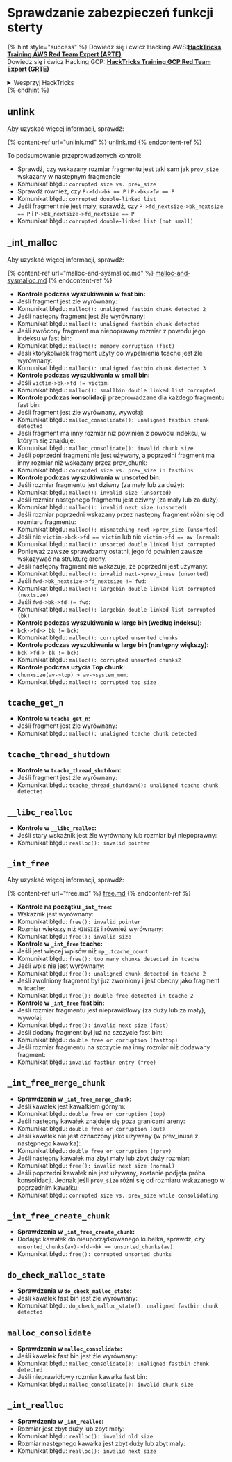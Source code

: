 # Sprawdzanie zabezpieczeń funkcji sterty

{% hint style="success" %}
Dowiedz się i ćwicz Hacking AWS:<img src="/.gitbook/assets/arte.png" alt="" data-size="line">[**HackTricks Training AWS Red Team Expert (ARTE)**](https://training.hacktricks.xyz/courses/arte)<img src="/.gitbook/assets/arte.png" alt="" data-size="line">\
Dowiedz się i ćwicz Hacking GCP: <img src="/.gitbook/assets/grte.png" alt="" data-size="line">[**HackTricks Training GCP Red Team Expert (GRTE)**<img src="/.gitbook/assets/grte.png" alt="" data-size="line">](https://training.hacktricks.xyz/courses/grte)

<details>

<summary>Wesprzyj HackTricks</summary>

* Sprawdź [**plany subskrypcyjne**](https://github.com/sponsors/carlospolop)!
* **Dołącz do** 💬 [**grupy Discord**](https://discord.gg/hRep4RUj7f) lub [**grupy telegramowej**](https://t.me/peass) lub **śledź** nas na **Twitterze** 🐦 [**@hacktricks\_live**](https://twitter.com/hacktricks\_live)**.**
* **Dziel się trikami hakerskimi, przesyłając PR-y do** [**HackTricks**](https://github.com/carlospolop/hacktricks) i [**HackTricks Cloud**](https://github.com/carlospolop/hacktricks-cloud) na GitHubie.

</details>
{% endhint %}

## unlink

Aby uzyskać więcej informacji, sprawdź:

{% content-ref url="unlink.md" %}
[unlink.md](unlink.md)
{% endcontent-ref %}

To podsumowanie przeprowadzonych kontroli:

* Sprawdź, czy wskazany rozmiar fragmentu jest taki sam jak `prev_size` wskazany w następnym fragmencie
* Komunikat błędu: `corrupted size vs. prev_size`
* Sprawdź również, czy `P->fd->bk == P` i `P->bk->fw == P`
* Komunikat błędu: `corrupted double-linked list`
* Jeśli fragment nie jest mały, sprawdź, czy `P->fd_nextsize->bk_nextsize == P` i `P->bk_nextsize->fd_nextsize == P`
* Komunikat błędu: `corrupted double-linked list (not small)`

## \_int\_malloc

Aby uzyskać więcej informacji, sprawdź:

{% content-ref url="malloc-and-sysmalloc.md" %}
[malloc-and-sysmalloc.md](malloc-and-sysmalloc.md)
{% endcontent-ref %}

* **Kontrole podczas wyszukiwania w fast bin:**
* Jeśli fragment jest źle wyrównany:
* Komunikat błędu: `malloc(): unaligned fastbin chunk detected 2`
* Jeśli następny fragment jest źle wyrównany:
* Komunikat błędu: `malloc(): unaligned fastbin chunk detected`
* Jeśli zwrócony fragment ma niepoprawny rozmiar z powodu jego indeksu w fast bin:
* Komunikat błędu: `malloc(): memory corruption (fast)`
* Jeśli którykolwiek fragment użyty do wypełnienia tcache jest źle wyrównany:
* Komunikat błędu: `malloc(): unaligned fastbin chunk detected 3`
* **Kontrole podczas wyszukiwania w small bin:**
* Jeśli `victim->bk->fd != victim`:
* Komunikat błędu: `malloc(): smallbin double linked list corrupted`
* **Kontrole podczas konsolidacji** przeprowadzane dla każdego fragmentu fast bin:&#x20;
* Jeśli fragment jest źle wyrównany, wywołaj:
* Komunikat błędu: `malloc_consolidate(): unaligned fastbin chunk detected`
* Jeśli fragment ma inny rozmiar niż powinien z powodu indeksu, w którym się znajduje:
* Komunikat błędu: `malloc_consolidate(): invalid chunk size`
* Jeśli poprzedni fragment nie jest używany, a poprzedni fragment ma inny rozmiar niż wskazany przez prev\_chunk:
* Komunikat błędu: `corrupted size vs. prev_size in fastbins`
* **Kontrole podczas wyszukiwania w unsorted bin**:
* Jeśli rozmiar fragmentu jest dziwny (za mały lub za duży):&#x20;
* Komunikat błędu: `malloc(): invalid size (unsorted)`
* Jeśli rozmiar następnego fragmentu jest dziwny (za mały lub za duży):
* Komunikat błędu: `malloc(): invalid next size (unsorted)`
* Jeśli rozmiar poprzedni wskazany przez następny fragment różni się od rozmiaru fragmentu:
* Komunikat błędu: `malloc(): mismatching next->prev_size (unsorted)`
* Jeśli nie `victim->bck->fd == victim` lub nie `victim->fd == av (arena)`:
* Komunikat błędu: `malloc(): unsorted double linked list corrupted`
* Ponieważ zawsze sprawdzamy ostatni, jego fd powinien zawsze wskazywać na strukturę areny.
* Jeśli następny fragment nie wskazuje, że poprzedni jest używany:
* Komunikat błędu: `malloc(): invalid next->prev_inuse (unsorted)`
* Jeśli `fwd->bk_nextsize->fd_nextsize != fwd`:
* Komunikat błędu: `malloc(): largebin double linked list corrupted (nextsize)`
* Jeśli `fwd->bk->fd != fwd`:
* Komunikat błędu: `malloc(): largebin double linked list corrupted (bk)`
* **Kontrole podczas wyszukiwania w large bin (według indeksu):**
* `bck->fd-> bk != bck`:
* Komunikat błędu: `malloc(): corrupted unsorted chunks`
* **Kontrole podczas wyszukiwania w large bin (następny większy):**
* `bck->fd-> bk != bck`:
* Komunikat błędu: `malloc(): corrupted unsorted chunks2`
* **Kontrole podczas użycia Top chunk:**
* `chunksize(av->top) > av->system_mem`:
* Komunikat błędu: `malloc(): corrupted top size`

## `tcache_get_n`

* **Kontrole w `tcache_get_n`:**
* Jeśli fragment jest źle wyrównany:
* Komunikat błędu: `malloc(): unaligned tcache chunk detected`

## `tcache_thread_shutdown`

* **Kontrole w `tcache_thread_shutdown`:**
* Jeśli fragment jest źle wyrównany:
* Komunikat błędu: `tcache_thread_shutdown(): unaligned tcache chunk detected`

## `__libc_realloc`

* **Kontrole w `__libc_realloc`:**
* Jeśli stary wskaźnik jest źle wyrównany lub rozmiar był niepoprawny:
* Komunikat błędu: `realloc(): invalid pointer`

## `_int_free`

Aby uzyskać więcej informacji, sprawdź:

{% content-ref url="free.md" %}
[free.md](free.md)
{% endcontent-ref %}

* **Kontrole na początku `_int_free`:**
* Wskaźnik jest wyrównany:
* Komunikat błędu: `free(): invalid pointer`
* Rozmiar większy niż `MINSIZE` i również wyrównany:
* Komunikat błędu: `free(): invalid size`
* **Kontrole w `_int_free` tcache:**
* Jeśli jest więcej wpisów niż `mp_.tcache_count`:
* Komunikat błędu: `free(): too many chunks detected in tcache`
* Jeśli wpis nie jest wyrównany:
* Komunikat błędu: `free(): unaligned chunk detected in tcache 2`
* Jeśli zwolniony fragment był już zwolniony i jest obecny jako fragment w tcache:
* Komunikat błędu: `free(): double free detected in tcache 2`
* **Kontrole w `_int_free` fast bin:**
* Jeśli rozmiar fragmentu jest nieprawidłowy (za duży lub za mały), wywołaj:
* Komunikat błędu: `free(): invalid next size (fast)`
* Jeśli dodany fragment był już na szczycie fast bin:
* Komunikat błędu: `double free or corruption (fasttop)`
* Jeśli rozmiar fragmentu na szczycie ma inny rozmiar niż dodawany fragment:
* Komunikat błędu: `invalid fastbin entry (free)`
## **`_int_free_merge_chunk`**

* **Sprawdzenia w `_int_free_merge_chunk`:**
* Jeśli kawałek jest kawałkiem górnym:
* Komunikat błędu: `double free or corruption (top)`
* Jeśli następny kawałek znajduje się poza granicami areny:
* Komunikat błędu: `double free or corruption (out)`
* Jeśli kawałek nie jest oznaczony jako używany (w prev\_inuse z następnego kawałka):
* Komunikat błędu: `double free or corruption (!prev)`
* Jeśli następny kawałek ma zbyt mały lub zbyt duży rozmiar:
* Komunikat błędu: `free(): invalid next size (normal)`
* Jeśli poprzedni kawałek nie jest używany, zostanie podjęta próba konsolidacji. Jednak jeśli `prev_size` różni się od rozmiaru wskazanego w poprzednim kawałku:
* Komunikat błędu: `corrupted size vs. prev_size while consolidating`

## **`_int_free_create_chunk`**

* **Sprawdzenia w `_int_free_create_chunk`:**
* Dodając kawałek do nieuporządkowanego kubełka, sprawdź, czy `unsorted_chunks(av)->fd->bk == unsorted_chunks(av)`:
* Komunikat błędu: `free(): corrupted unsorted chunks`

## `do_check_malloc_state`

* **Sprawdzenia w `do_check_malloc_state`:**
* Jeśli kawałek fast bin jest źle wyrównany:
* Komunikat błędu: `do_check_malloc_state(): unaligned fastbin chunk detected`

## `malloc_consolidate`

* **Sprawdzenia w `malloc_consolidate`:**
* Jeśli kawałek fast bin jest źle wyrównany:
* Komunikat błędu: `malloc_consolidate(): unaligned fastbin chunk detected`
* Jeśli nieprawidłowy rozmiar kawałka fast bin:
* Komunikat błędu: `malloc_consolidate(): invalid chunk size`

## `_int_realloc`

* **Sprawdzenia w `_int_realloc`:**
* Rozmiar jest zbyt duży lub zbyt mały:
* Komunikat błędu: `realloc(): invalid old size`
* Rozmiar następnego kawałka jest zbyt duży lub zbyt mały:
* Komunikat błędu: `realloc(): invalid next size`
